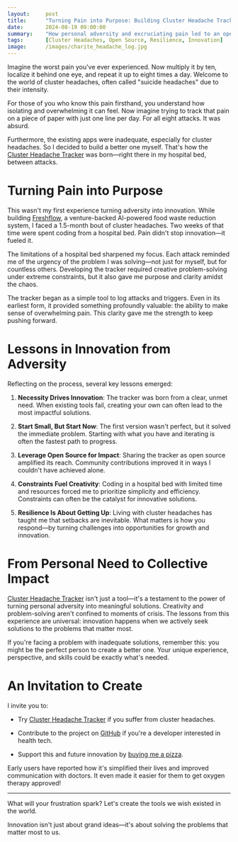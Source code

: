 ```yaml
---
layout:     post
title:      "Turning Pain into Purpose: Building Cluster Headache Tracker"
date:       2024-08-19 09:00:00
summary:    "How personal adversity and excruciating pain led to an open-source solution for tracking cluster headaches."
tags:       [Cluster Headaches, Open Source, Resilience, Innovation]
image:      /images/charite_headache_log.jpg
---
```


Imagine the worst pain you've ever experienced. Now multiply it by ten, localize it behind one eye, and repeat it up to eight times a day. Welcome to the world of cluster headaches, often called "suicide headaches" due to their intensity.

For those of you who know this pain firsthand, you understand how isolating and overwhelming it can feel. Now imagine trying to track that pain on a piece of paper with just one line per day. For all eight attacks. It was absurd.

Furthermore, the existing apps were inadequate, especially for cluster headaches. So I decided to build a better one myself. That's how the [Cluster Headache Tracker][cht] was born—right there in my hospital bed, between attacks.

# Turning Pain into Purpose

This wasn't my first experience turning adversity into innovation. While building [Freshflow][freshflow], a venture-backed AI-powered food waste reduction system, I faced a 1.5-month bout of cluster headaches. Two weeks of that time were spent coding from a hospital bed. Pain didn't stop innovation—it fueled it.

The limitations of a hospital bed sharpened my focus. Each attack reminded me of the urgency of the problem I was solving—not just for myself, but for countless others. Developing the tracker required creative problem-solving under extreme constraints, but it also gave me purpose and clarity amidst the chaos.

The tracker began as a simple tool to log attacks and triggers. Even in its earliest form, it provided something profoundly valuable: the ability to make sense of overwhelming pain. This clarity gave me the strength to keep pushing forward.

# Lessons in Innovation from Adversity

Reflecting on the process, several key lessons emerged:

1. **Necessity Drives Innovation**: The tracker was born from a clear, unmet need. When existing tools fail, creating your own can often lead to the most impactful solutions.

2. **Start Small, But Start Now**: The first version wasn't perfect, but it solved the immediate problem. Starting with what you have and iterating is often the fastest path to progress.

3. **Leverage Open Source for Impact**: Sharing the tracker as open source amplified its reach. Community contributions improved it in ways I couldn't have achieved alone.

4. **Constraints Fuel Creativity**: Coding in a hospital bed with limited time and resources forced me to prioritize simplicity and efficiency. Constraints can often be the catalyst for innovative solutions.

5. **Resilience Is About Getting Up**: Living with cluster headaches has taught me that setbacks are inevitable. What matters is how you respond—by turning challenges into opportunities for growth and innovation.

# From Personal Need to Collective Impact

[Cluster Headache Tracker][cht] isn't just a tool—it's a testament to the power of turning personal adversity into meaningful solutions. Creativity and problem-solving aren't confined to moments of crisis. The lessons from this experience are universal: innovation happens when we actively seek solutions to the problems that matter most.

If you're facing a problem with inadequate solutions, remember this: you might be the perfect person to create a better one. Your unique experience, perspective, and skills could be exactly what's needed.

# An Invitation to Create

I invite you to:

* Try [Cluster Headache Tracker][cht] if you suffer from cluster headaches.

* Contribute to the project on [GitHub][github] if you're a developer interested in health tech.

* Support this and future innovation by [buying me a pizza][pizza].

Early users have reported how it's simplified their lives and improved communication with doctors. It even made it easier for them to get oxygen therapy approved!

---

What will your frustration spark? Let's create the tools we wish existed in the world.

Innovation isn't just about grand ideas—it's about solving the problems that matter most to us.

[freshflow]: https://freshflow.ai
[cht]: https://clusterheadachetracker.com
[github]: https://github.com/crmne/cluster-headache-tracker
[pizza]: https://buymeacoffee.com/crmne
